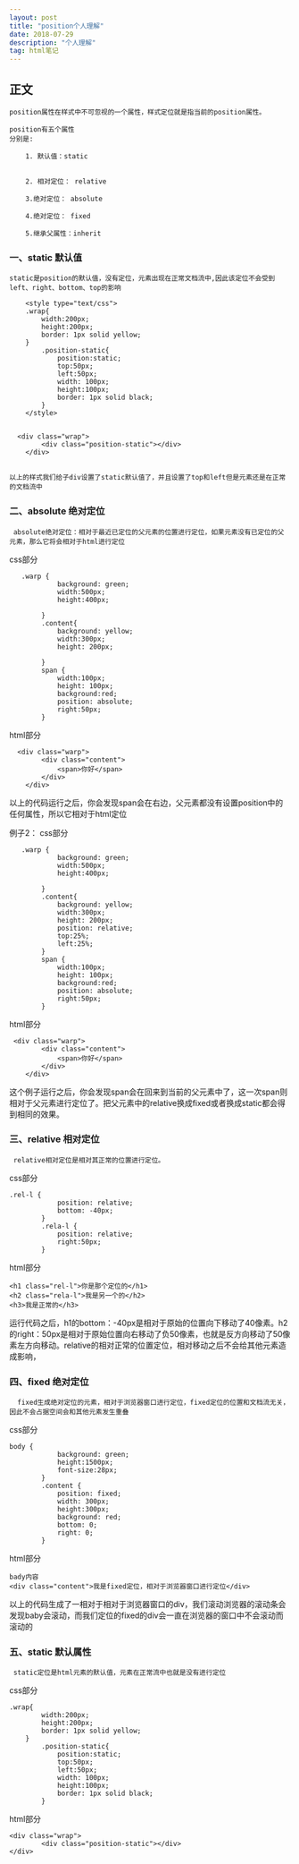 ```yaml
---
layout: post
title: "position个人理解"
date: 2018-07-29
description: "个人理解"
tag: html笔记 
---
```


## 正文
    position属性在样式中不可忽视的一个属性，样式定位就是指当前的position属性。
    
    position有五个属性
    分别是:
```
    1. 默认值：static
       
    
    2. 相对定位： relative
    
    3.绝对定位： absolute
    
    4.绝对定位： fixed
    
    5.继承父属性：inherit
```
    
### 一、static 默认值
    static是position的默认值，没有定位，元素出现在正常文档流中,因此该定位不会受到left、right、bottom、top的影响
    
```
    <style type="text/css">
	.wrap{
		width:200px;
		height:200px;
		border: 1px solid yellow;
	}
		.position-static{
			position:static;
			top:50px;
			left:50px;
			width: 100px;
			height:100px;
			border: 1px solid black;
		}
	</style>
  
  
  <div class="wrap">
		<div class="position-static"></div>
	</div>
  
```
    以上的样式我们给子div设置了static默认值了，并且设置了top和left但是元素还是在正常的文档流中
    
 ### 二、absolute 绝对定位
     absolute绝对定位：相对于最近已定位的父元素的位置进行定位，如果元素没有已定位的父元素，那么它将会相对于html进行定位
 
 css部分
```
   .warp {
			background: green;
			width:500px;
			height:400px;
			
		}
		.content{
			background: yellow;
			width:300px;
			height: 200px;
			
		}
		span {
			width:100px;
			height: 100px;
			background:red;
			position: absolute;
			right:50px;
		}
```
html部分
```
  <div class="warp">
		<div class="content">
			<span>你好</span>
		</div>
	</div>
```
 以上的代码运行之后，你会发现span会在右边，父元素都没有设置position中的任何属性，所以它相对于html定位
 
 例子2：
 css部分
```
   .warp {
			background: green;
			width:500px;
			height:400px;
			
		}
		.content{
			background: yellow;
			width:300px;
			height: 200px;
			position: relative;
			top:25%;
			left:25%;
		}
		span {
			width:100px;
			height: 100px;
			background:red;
			position: absolute;
			right:50px;
		}
```
html部分
```
 <div class="warp">
		<div class="content">
			<span>你好</span>
		</div>
	</div>
```
这个例子运行之后，你会发现span会在回来到当前的父元素中了，这一次span则相对于父元素进行定位了。把父元素中的relative换成fixed或者换成static都会得到相同的效果。

 ### 三、relative 相对定位
     relative相对定位是相对其正常的位置进行定位。
     
 css部分
```
.rel-l {
			position: relative;
			bottom: -40px;
		}
		.rela-l {
			position: relative;
			right:50px;
		}
```
html部分
```
<h1 class="rel-l">你是那个定位的</h1>
<h2 class="rela-l">我是另一个的</h2>
<h3>我是正常的</h3>
```
运行代码之后，h1的bottom：-40px是相对于原始的位置向下移动了40像素。h2的right：50px是相对于原始位置向右移动了负50像素，也就是反方向移动了50像素左方向移动。relative的相对正常的位置定位，相对移动之后不会给其他元素造成影响，


### 四、fixed 绝对定位
      fixed生成绝对定位的元素，相对于浏览器窗口进行定位，fixed定位的位置和文档流无关，因此不会占据空间会和其他元素发生重叠


 css部分
```
body {
			background: green;
			height:1500px;
			font-size:28px;
		}
		.content {
			position: fixed;
			width: 300px;
			height:300px;
			background: red;
			bottom: 0;
			right: 0;
		}
```
html部分
```
bady内容
<div class="content">我是fixed定位，相对于浏览器窗口进行定位</div>	
```

以上的代码生成了一相对于相对于浏览器窗口的div，我们滚动浏览器的滚动条会发现baby会滚动，而我们定位的fixed的div会一直在浏览器的窗口中不会滚动而滚动的


### 五、static 默认属性
     static定位是html元素的默认值，元素在正常流中也就是没有进行定位
css部分
```
.wrap{
		width:200px;
		height:200px;
		border: 1px solid yellow;
	}
		.position-static{
			position:static;
			top:50px;
			left:50px;
			width: 100px;
			height:100px;
			border: 1px solid black;
		}
```
html部分
```
<div class="wrap">
		<div class="position-static"></div>
</div>
```

